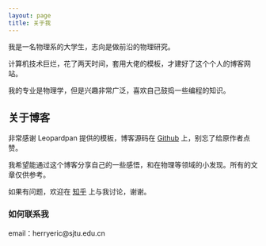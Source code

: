 ```yaml
---
layout: page
title: 关于我
---
```


我是一名物理系的大学生，志向是做前沿的物理研究。
<p>
计算机技术巨烂，花了两天时间，套用大佬的模板，才建好了这个个人的博客网站。
<p>
我的专业是物理学，但是兴趣非常广泛，喜欢自己鼓捣一些编程的知识。

<p>

<h2> 关于博客 </h2>  

<p>

非常感谢 Leopardpan 提供的模板，博客源码在 <a target="_blank" href='https://github.com/leopardpan/leopardpan.github.io/'>Github</a> 上，别忘了给原作者点赞。

<p>

我希望能通过这个博客分享自己的一些感悟，和在物理等领域的小发现。所有的文章仅供参考。

<p>

如果有问题，欢迎在 <a target="-blank" href='http://www.zhihu.com/people/tian-kong-67-78-93/'>知乎</a> 上与我讨论，谢谢。
<p>

<p>



<p>


<h3> 如何联系我 </h3>  

<p>
email：herryeric@sjtu.edu.cn
